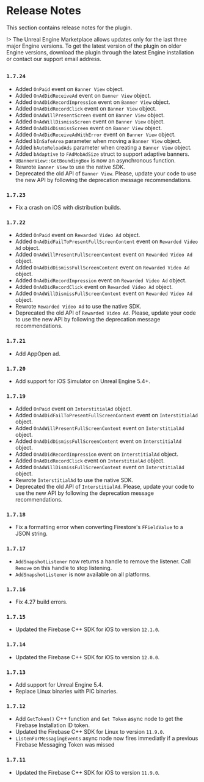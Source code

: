 # Release Notes

This section contains release notes for the plugin.

!> The Unreal Engine Marketplace allows updates only for the last three major Engine versions. To get the latest version of the plugin on older Engine versions, download the plugin through the latest Engine installation or contact our support email address.

<h2 style="display:none">Firebase Features Release Note List<h2>

<style>
section.content ul {
  list-style: none;
}
section.content li {
  left: -20px;
  position: relative;
}
section.content li:before {
  content: url("_svgs/circle-solid.svg");
  width: 12px;
  padding: 3px;
  text-align: center;
  display: inline-block;
  vertical-align: middle;
}
section.content li.warn {
  color: #ffc229 !important;
}
section.content li.warn:before {
  content: url("_svgs/warn.svg");
}
section.content li.new {
  color: #a9d34f !important;
}
section.content li.new:before {
  content: url("_svgs/plus.svg");
}
</style>

### `1.7.24`
<ul>
  <li class="new">
    Added <code>OnPaid</code> event on <code>Banner View</code> object.
  </li>
  <li class="new">
    Added <code>OnAdDidReceiveAd</code> event on <code>Banner View</code> object.
  </li>
  <li class="new">
    Added <code>OnAdDidRecordImpression</code> event on <code>Banner View</code> object.
  </li>
  <li class="new">
    Added <code>OnAdDidRecordClick</code> event on <code>Banner View</code> object.
  </li>
  <li class="new">
    Added <code>OnAdWillPresentScreen</code> event on <code>Banner View</code> object.
  </li>
  <li class="new">
    Added <code>OnAdWillDismissScreen</code> event on <code>Banner View</code> object.
  </li>
  <li class="new">
    Added <code>OnAdDidDismissScreen</code> event on <code>Banner View</code> object.
  </li>
  <li class="new">
    Added <code>OnAdDidReceiveAdWithError</code> event on <code>Banner View</code> object.
  </li>
  <li class="new">
    Added <code>bInSafeArea</code> parameter when moving a <code>Banner View</code> object.
  </li>
  <li class="new">
    Added <code>bAutoReloadAds</code> parameter when creating a <code>Banner View</code> object.
  </li>
  <li class="new">
    Added <code>bAdaptive</code> to <code>FAdMobAdSize</code> struct to support adaptive banners.
  </li>
  <li>
    <code>UBannerView::GetBoundingBox</code> is now an asynchronous function.
  </li>
  <li>
    Rewrote <code>Banner View</code> to use the native SDK.
  </li>
  <li class="warn">
    Deprecated the old API of <code>Banner View</code>. Please, update your code to use the new API by following the deprecation message recommendations.
  </li>
</ul>


### `1.7.23`
<ul>
  <li>
    Fix a crash on iOS with distribution builds.
  </li>
</ul>

### `1.7.22`
<ul>
  <li class="new">
    Added <code>OnPaid</code> event on <code>Rewarded Video Ad</code> object.
  </li>
  <li class="new">
    Added <code>OnAdDidFailToPresentFullScreenContent</code> event on <code>Rewarded Video Ad</code> object.
  </li>
  <li class="new">
    Added <code>OnAdWillPresentFullScreenContent</code> event on <code>Rewarded Video Ad</code> object.
  </li>
  <li class="new">
    Added <code>OnAdDidDismissFullScreenContent</code> event on <code>Rewarded Video Ad</code> object.
  </li>
  <li class="new">
    Added <code>OnAdDidRecordImpression</code> event on <code>Rewarded Video Ad</code> object.
  </li>
  <li class="new">
    Added <code>OnAdDidRecordClick</code> event on <code>Rewarded Video Ad</code> object.
  </li>
  <li class="new">
    Added <code>OnAdWillDismissFullScreenContent</code> event on <code>Rewarded Video Ad</code> object.
  </li>
  <li>
    Rewrote <code>Rewarded Video Ad</code> to use the native SDK. 
  </li>
  <li class="warn">
    Deprecated the old API of <code>Rewarded Video Ad</code>. Please, update your code to use the new API by following the deprecation message recommendations.
  </li>
</ul>

### `1.7.21`
<ul>
  <li class="new">
  Add AppOpen ad.
  </li>
</ul>

### `1.7.20`
<ul>
  <li class="new">
  Add support for iOS Simulator on Unreal Engine 5.4+.
  </li>
</ul>

### `1.7.19`
<ul>
  <li class="new">
    Added <code>OnPaid</code> event on <code>InterstitialAd</code> object.
  </li>
  <li class="new">
    Added <code>OnAdDidFailToPresentFullScreenContent</code> event on <code>InterstitialAd</code> object.
  </li>
  <li class="new">
    Added <code>OnAdWillPresentFullScreenContent</code> event on <code>InterstitialAd</code> object.
  </li>
  <li class="new">
    Added <code>OnAdDidDismissFullScreenContent</code> event on <code>InterstitialAd</code> object.
  </li>
  <li class="new">
    Added <code>OnAdDidRecordImpression</code> event on <code>InterstitialAd</code> object.
  </li>
  <li class="new">
    Added <code>OnAdDidRecordClick</code> event on <code>InterstitialAd</code> object.
  </li>
  <li class="new">
    Added <code>OnAdWillDismissFullScreenContent</code> event on <code>InterstitialAd</code> object.
  </li>
  <li>
    Rewrote <code>InterstitialAd</code> to use the native SDK. 
  </li>
  <li class="warn">
    Deprecated the old API of <code>InterstitialAd</code>. Please, update your code to use the new API by following the deprecation message recommendations.
  </li>
</ul>

### `1.7.18`
- Fix a formatting error when converting Firestore's `FFieldValue` to a JSON string.

### `1.7.17`
- `AddSnapshotListener` now returns a handle to remove the listener. Call `Remove` on this handle to stop listening.
- `AddSnapshotListener` is now available on all platforms.

### `1.7.16`
- Fix 4.27 build errors.

### `1.7.15`
- Updated the Firebase C++ SDK for iOS to version `12.1.0`.

### `1.7.14`
- Updated the Firebase C++ SDK for iOS to version `12.0.0`.

### `1.7.13`
<ul>
<li class="new">
Add support for Unreal Engine 5.4.
</li>
<li>
Replace Linux binaries with PIC binaries.
</li>
</ul>

### `1.7.12`
<ul>
<li class="new">
Add <code>GetToken()</code> C++ function and <code>Get Token</code> async node to get the Firebase Installation ID token.
</li>
<li>
  Updated the Firebase C++ SDK for Linux to version <code>11.9.0</code>.
</li>
<li>
<code>ListenForMessagingEvents</code> async node now fires immediatly if a previous Firebase Messaging Token was missed
</li>
</ul>

### `1.7.11`
- Updated the Firebase C++ SDK for iOS to version `11.9.0`.
